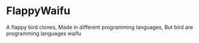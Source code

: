 # FlappyWaifu
A flappy bird clones, Made in different programming languages, But bird are programming languages waifu
